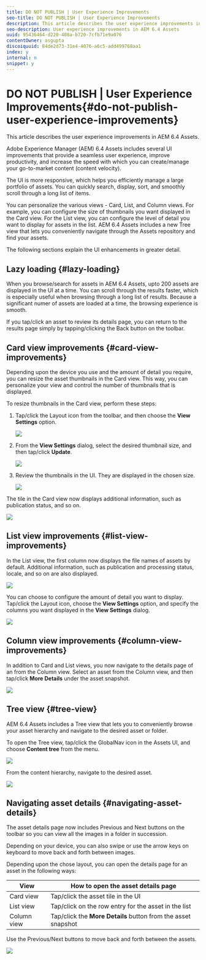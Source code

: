 ```yaml
---
title: DO NOT PUBLISH | User Experience Improvements
seo-title: DO NOT PUBLISH | User Experience Improvements
description: This article describes the user experience improvements in AEM 6.4 Assets.
seo-description: User experience improvements in AEM 6.4 Assets
uuid: 95436464-d220-408a-b720-7cfb71e9a076
contentOwner: asgupta
discoiquuid: 84de2d73-31e4-4076-a6c5-add499768aa1
index: y
internal: n
snippet: y
---
```


# DO NOT PUBLISH | User Experience Improvements{#do-not-publish-user-experience-improvements}

This article describes the user experience improvements in AEM 6.4 Assets.

Adobe Experience Manager (AEM) 6.4 Assets includes several UI improvements that provide a seamless user experience, improve productivity, and increase the speed with which you can create/manage your go-to-market content (content velocity).

The UI is more responsive, which helps you efficiently manage a large portfolio of assets. You can quickly search, display, sort, and smoothly scroll through a long list of items.

You can personalize the various views - Card, List, and Column views. For example, you can configure the size of thumbnails you want displayed in the Card view. For the List view, you can configure the level of detail you want to display for assets in the list. AEM 6.4 Assets includes a new Tree view that lets you conveniently navigate through the Assets repository and find your assets.

The following sections explain the UI enhancements in greater detail.

## Lazy loading {#lazy-loading}

When you browse/search for assets in AEM 6.4 Assets, upto 200 assets are displayed in the UI at a time. You can scroll through the results faster, which is especially useful when browsing through a long list of results. Because a significant numer of assets are loaded at a time, the browsing experience is smooth.

If you tap/click an asset to review its details page, you can return to the results page simply by tapping/clicking the Back button on the toolbar.

## Card view improvements {#card-view-improvements}

Depending upon the device you use and the amount of detail you require, you can resize the asset thumbnails in the Card view. This way, you can personalize your view and control the number of thumbnails that is displayed.

To resize thumbnails in the Card view, perform these steps:

1. Tap/click the Layout icon from the toolbar, and then choose the **View Settings** option.

   ![](assets/view_settings.png)

1. From the **View Settings** dialog, select the desired thumbnail size, and then tap/click **Update**.

   ![](assets/view_settings_dialog.png)

1. Review the thumbnails in the UI. They are displayed in the chosen size.

   ![](assets/thumbnails_changed.png)

The tile in the Card view now displays additional information, such as publication status, and so on.

![](assets/publish_status.png)

## List view improvements {#list-view-improvements}

In the List view, the first column now displays the file names of assets by default. Additional information, such as publication and processing status, locale, and so on are also displayed.

![](assets/list_view.png)

You can choose to configure the amount of detail you want to display. Tap/click the Layout icon, choose the **View Settings** option, and specify the columns you want displayed in the **View Settings** dialog.

![](assets/view_settings_dialoglistview.png)

## Column view improvements {#column-view-improvements}

In addition to Card and List views, you now navigate to the details page of an from the Column view. Select an asset from the Column view, and then tap/click **More Details** under the asset snapshot.

![](assets/more_details.png)

## Tree view {#tree-view}

AEM 6.4 Assets includes a Tree view that lets you to conveniently browse your asset hierarchy and navigate to the desired asset or folder.

To open the Tree view, tap/click the GlobalNav icon in the Assets UI, and choose **Content tree** from the menu.

![](assets/content_tree.png)

From the content hierarchy, navigate to the desired asset.

![](assets/navigate_contenttree.png)

## Navigating asset details {#navigating-asset-details}

The asset details page now includes Previous and Next buttons on the toolbar so you can view all the images in a folder in succession.

Depending on your device, you can also swipe or use the arrow keys on keyboard to move back and forth between images.

Depending upon the chose layout, you can open the details page for an asset in the following ways:

| **View** |**How to open the asset details page** |
|---|---|
| Card view |Tap/click the asset tile in the UI |
| List view |Tap/click on the row entry for the asset in the list |
| Column view |Tap/click the **More Details** button from the asset snapshot |

Use the Previous/Next buttons to move back and forth between the assets.

![](assets/prev_next_buttons.png)


